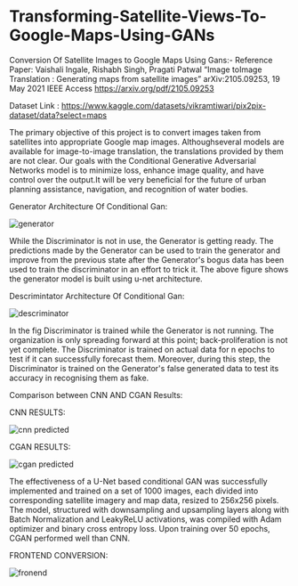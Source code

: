 # Transforming-Satellite-Views-To-Google-Maps-Using-GANs
Conversion Of Satellite Images to Google Maps Using Gans:-
Reference Paper: Vaishali Ingale, Rishabh Singh, Pragati Patwal “Image toImage Translation : Generating maps from satellite images” arXiv:2105.09253, 19 May 2021 IEEE Access https://arxiv.org/pdf/2105.09253

Dataset Link : https://www.kaggle.com/datasets/vikramtiwari/pix2pix-dataset/data?select=maps

The primary objective of this project is to convert images taken from satellites into appropriate Google map images. Althoughseveral models are available for image-to-image translation, the translations provided by them are not clear. Our goals with the Conditional Generative Adversarial Networks model is to minimize loss, enhance image quality, and have control over the output.It will be very beneficial for the future of urban planning assistance, navigation, and recognition of water bodies.

Generator Architecture Of Conditional Gan:

![generator](https://github.com/Prasuna10/Transforming-Satellite-Views-To-Google-Maps-Using-GANs/assets/96649154/d3e0f998-2703-4801-b6f2-c0f04fcd3dba) 

While the Discriminator is not in use, the Generator is getting ready. The predictions made by the Generator can be used to train the generator and improve from the previous state after the Generator's bogus data has been used to train the discriminator in an effort to trick it. The above figure shows the generator model is built using u-net architecture.

Descrimintator Architecture Of Conditional Gan: 

![descriminator](https://github.com/Prasuna10/Transforming-Satellite-Views-To-Google-Maps-Using-GANs/assets/96649154/197ce7e9-8819-4c6c-b183-31105358730f)

 In the fig Discriminator is trained while the Generator is not
 running. The organization is only spreading forward at this
 point; back-proliferation is not yet complete. The Discriminator
 is trained on actual data for n epochs to test if it can
 successfully forecast them. Moreover, during this step, the
 Discriminator is trained on the Generator's false generated data
 to test its accuracy in recognising them as fake.

Comparison between CNN AND CGAN Results:

CNN RESULTS:

![cnn predicted](https://github.com/Prasuna10/Transforming-Satellite-Views-To-Google-Maps-Using-GANs/assets/96649154/d19b35ae-9c3c-40b6-88d4-9a76eb8cf139)

CGAN RESULTS:

![cgan predicted](https://github.com/Prasuna10/Transforming-Satellite-Views-To-Google-Maps-Using-GANs/assets/96649154/568beda7-03fa-46bb-8de1-14fc0c04b6fa)

The effectiveness of a U-Net based conditional GAN was
 successfully implemented and trained on a set of 1000 images,
 each divided into corresponding satellite imagery and map
 data, resized to 256x256 pixels. The model, structured with
 downsampling and upsampling layers along with Batch
 Normalization and LeakyReLU activations, was compiled with
 Adam optimizer and binary cross entropy loss. Upon training
 over 50 epochs, CGAN performed well than CNN.
 
FRONTEND CONVERSION:

![fronend](https://github.com/Prasuna10/Transforming-Satellite-Views-To-Google-Maps-Using-GANs/assets/96649154/8e89399d-12d4-43b0-9f9d-2181b8e73ca7)




